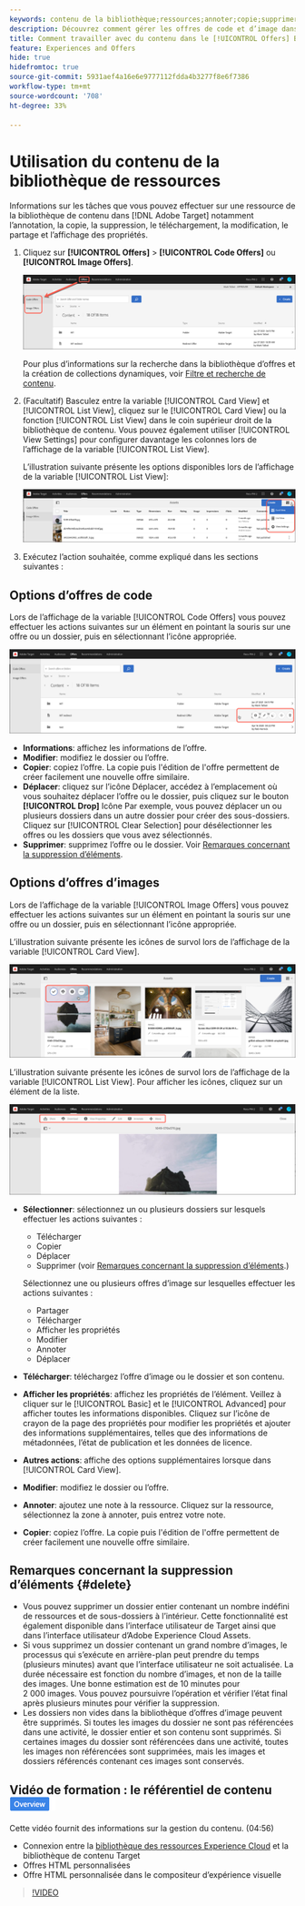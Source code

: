 ```yaml
---
keywords: contenu de la bibliothèque;ressources;annoter;copie;supprimer une ressource;télécharger une ressource;modifier du contenu;partager une carte;afficher les propriétés du contenu
description: Découvrez comment gérer les offres de code et d’image dans le [!DNL Target] [!UICONTROL Offers] bibliothèque .
title: Comment travailler avec du contenu dans le [!UICONTROL Offers] Bibliothèque ?
feature: Experiences and Offers
hide: true
hidefromtoc: true
source-git-commit: 5931aef4a16e6e9777112fdda4b3277f8e6f7386
workflow-type: tm+mt
source-wordcount: '708'
ht-degree: 33%

---
```


# Utilisation du contenu de la bibliothèque de ressources

Informations sur les tâches que vous pouvez effectuer sur une ressource de la bibliothèque de contenu dans [!DNL Adobe Target] notamment l’annotation, la copie, la suppression, le téléchargement, la modification, le partage et l’affichage des propriétés.

1. Cliquez sur **[!UICONTROL Offers]** > **[!UICONTROL Code Offers]** ou **[!UICONTROL Image Offers]**.

   ![Onglets Offres de code et Offres d’image](/help/main/c-experiences/c-manage-content/assets/offers-both.png)

   Pour plus d’informations sur la recherche dans la bibliothèque d’offres et la création de collections dynamiques, voir [Filtre et recherche de contenu](/help/main/c-experiences/c-manage-content/filter-and-search-content.md#concept_3B59B8F025BF4CEA82ECC5199D365276).

1. (Facultatif) Basculez entre la variable [!UICONTROL Card View] et [!UICONTROL List View], cliquez sur le [!UICONTROL Card View] ou la fonction [!UICONTROL List View] dans le coin supérieur droit de la bibliothèque de contenu. Vous pouvez également utiliser [!UICONTROL View Settings] pour configurer davantage les colonnes lors de l’affichage de la variable [!UICONTROL List View].

   L’illustration suivante présente les options disponibles lors de l’affichage de la variable [!UICONTROL List View]:

   ![Options du mode Liste](/help/main/c-experiences/c-manage-content/assets/view-settings-options.png)

1. Exécutez l’action souhaitée, comme expliqué dans les sections suivantes :

## Options d’offres de code

Lors de l’affichage de la variable [!UICONTROL Code Offers] vous pouvez effectuer les actions suivantes sur un élément en pointant la souris sur une offre ou un dossier, puis en sélectionnant l’icône appropriée.

![Icônes de survol dans l’onglet Offres (code)](/help/main/c-experiences/c-manage-content/assets/code-offers-hover-icons.png)

* **Informations**: affichez les informations de l’offre.
* **Modifier**: modifiez le dossier ou l’offre.
* **Copier**: copiez l’offre. La copie puis l&#39;édition de l&#39;offre permettent de créer facilement une nouvelle offre similaire.
* **Déplacer**: cliquez sur l’icône Déplacer, accédez à l’emplacement où vous souhaitez déplacer l’offre ou le dossier, puis cliquez sur le bouton **[!UICONTROL Drop]** Icône Par exemple, vous pouvez déplacer un ou plusieurs dossiers dans un autre dossier pour créer des sous-dossiers. Cliquez sur [!UICONTROL Clear Selection] pour désélectionner les offres ou les dossiers que vous avez sélectionnés.
* **Supprimer**: supprimez l’offre ou le dossier. Voir [Remarques concernant la suppression d’éléments](#delete).

## Options d’offres d’images

Lors de l’affichage de la variable [!UICONTROL Image Offers] vous pouvez effectuer les actions suivantes sur un élément en pointant la souris sur une offre ou un dossier, puis en sélectionnant l’icône appropriée.

L’illustration suivante présente les icônes de survol lors de l’affichage de la variable [!UICONTROL Card View].

![Icônes de survol dans l’onglet Offres d’image en mode Carte](/help/main/c-experiences/c-manage-content/assets/image-offers-hover-icons.png)

L’illustration suivante présente les icônes de survol lors de l’affichage de la variable [!UICONTROL List View]. Pour afficher les icônes, cliquez sur un élément de la liste.

![Icônes de survol dans l’onglet Offres d’image en mode Liste](/help/main/c-experiences/c-manage-content/assets/list-view-hover.png)

* **Sélectionner**: sélectionnez un ou plusieurs dossiers sur lesquels effectuer les actions suivantes :

   * Télécharger
   * Copier
   * Déplacer
   * Supprimer (voir [Remarques concernant la suppression d’éléments](#delete).)

  Sélectionnez une ou plusieurs offres d’image sur lesquelles effectuer les actions suivantes :

   * Partager
   * Télécharger
   * Afficher les propriétés
   * Modifier
   * Annoter
   * Déplacer

* **Télécharger**: téléchargez l’offre d’image ou le dossier et son contenu.
* **Afficher les propriétés**: affichez les propriétés de l’élément. Veillez à cliquer sur le [!UICONTROL Basic] et le [!UICONTROL Advanced] pour afficher toutes les informations disponibles. Cliquez sur l’icône de crayon de la page des propriétés pour modifier les propriétés et ajouter des informations supplémentaires, telles que des informations de métadonnées, l’état de publication et les données de licence.
* **Autres actions**: affiche des options supplémentaires lorsque dans [!UICONTROL Card View].
* **Modifier**: modifiez le dossier ou l’offre.
* **Annoter**: ajoutez une note à la ressource. Cliquez sur la ressource, sélectionnez la zone à annoter, puis entrez votre note.
* **Copier**: copiez l’offre. La copie puis l&#39;édition de l&#39;offre permettent de créer facilement une nouvelle offre similaire.

## Remarques concernant la suppression d’éléments {#delete}

* Vous pouvez supprimer un dossier entier contenant un nombre indéfini de ressources et de sous-dossiers à l’intérieur. Cette fonctionnalité est également disponible dans l’interface utilisateur de Target ainsi que dans l’interface utilisateur d’Adobe Experience Cloud Assets.
* Si vous supprimez un dossier contenant un grand nombre d’images, le processus qui s’exécute en arrière-plan peut prendre du temps (plusieurs minutes) avant que l’interface utilisateur ne soit actualisée. La durée nécessaire est fonction du nombre d’images, et non de la taille des images. Une bonne estimation est de 10 minutes pour 2 000 images. Vous pouvez poursuivre l’opération et vérifier l’état final après plusieurs minutes pour vérifier la suppression.
* Les dossiers non vides dans la bibliothèque d’offres d’image peuvent être supprimés. Si toutes les images du dossier ne sont pas référencées dans une activité, le dossier entier et son contenu sont supprimés. Si certaines images du dossier sont référencées dans une activité, toutes les images non référencées sont supprimées, mais les images et dossiers référencés contenant ces images sont conservés.

## Vidéo de formation : le référentiel de contenu ![Badge d’aperçu](/help/main/assets/overview.png)

Cette vidéo fournit des informations sur la gestion du contenu. (04:56)

* Connexion entre la [bibliothèque des ressources Experience Cloud](https://experienceleague.adobe.com/docs/core-services/interface/assets/creative-cloud.html) et la bibliothèque de contenu Target
* Offres HTML personnalisées
* Offre HTML personnalisée dans le compositeur d’expérience visuelle

>[!VIDEO](https://video.tv.adobe.com/v/17387)